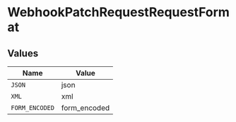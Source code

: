 # WebhookPatchRequestRequestFormat


## Values

| Name           | Value          |
| -------------- | -------------- |
| `JSON`         | json           |
| `XML`          | xml            |
| `FORM_ENCODED` | form_encoded   |